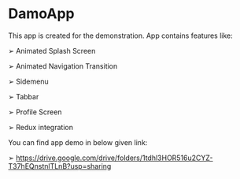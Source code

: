 # DamoApp
This app is created for the demonstration.
App contains features like:

➢ Animated Splash Screen

➢ Animated Navigation Transition

➢ Sidemenu

➢ Tabbar

➢ Profile Screen

➢ Redux integration

You can find app demo in below given link:

➢  https://drive.google.com/drive/folders/1tdhl3HOR516u2CYZ-T37hEQnstnlTLnB?usp=sharing
